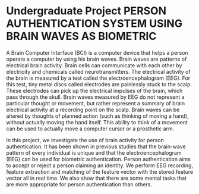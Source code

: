 Undergraduate Project
PERSON AUTHENTICATION SYSTEM USING BRAIN WAVES AS BIOMETRIC
========================

A Brain Computer Interface (BCI) is a computer device that helps a person operate a
computer by using his brain waves. Brain waves are patterns of electrical brain activity.
Brain cells can communicate with each other by electricity and chemicals called
neurotransmitters. The electrical activity of the brain is measured by a test called the
electroencephalogram (EEG). For this test, tiny metal discs called electrodes are
painlessly stuck to the scalp. These electrodes can pick up the electrical impulses of the
brain, which pass through the skull. Brain waves measured by EEG do not represent a
particular thought or movement, but rather represent a summary of brain electrical
activity at a recording point on the scalp. Brain waves can be altered by thoughts of
planned action (such as thinking of moving a hand), without actually moving the hand
itself. This ability to think of a movement can be used to actually move a computer
cursor or a prosthetic arm.

In this project, we investigate the use of brain activity for person authentication. It has
been shown in previous studies that the brain-wave pattern of every individual is unique
and that the electroencephalogram (EEG) can be used for biometric authentication.
Person authentication aims to accept or reject a person claiming an identity. We
perform EEG recording, feature extraction and matching of the feature vector with the
stored feature vector all in real time. We also show that there are some mental tasks
that are more appropriate for person authentication than others.
